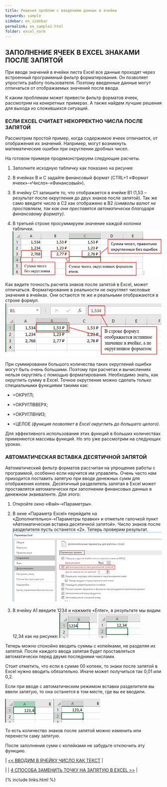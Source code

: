 ```yaml
---
title: Решения проблем с введением данных в ячейки
keywords: sample
sidebar: en_sidebar
permalink: en_sample2.html
folder: excel_norm
---
```


## ЗАПОЛНЕНИЕ ЯЧЕЕК В EXCEL ЗНАКАМИ ПОСЛЕ ЗАПЯТОЙ

При вводе значений в ячейки листа Excel все данные проходят через встроенный программный фильтр форматирования. Он позволяет упростить работу пользователя. Поэтому введенные данные могут отличаться от отображаемых значений после ввода.

К каким проблемам может привести фильтр форматов ячеек, рассмотрим на конкретных примерах. А также найдем лучшие решения для выхода из сложившихся ситуаций.

### ЕСЛИ EXCEL СЧИТАЕТ НЕКОРРЕКТНО ЧИСЛА ПОСЛЕ ЗАПЯТОЙ

Рассмотрим простой пример, когда содержимое ячеек отличается, от отображения их значений. Например, могут возникнуть математические ошибки при округлении дробных чисел.

На готовом примере продемонстрируем следующие расчеты.

1. Заполните исходную табличку как показано на рисунке

2. В ячейках B и C задайте финансовый формат (CTRL+1 «Формат ячеек»-«Число»-«Финансовый»).

3. В ячейку C1 запишите то, что отображается в ячейке B1 (1,53 – результат после округления до двух знаков после запятой). Так же само введите число в C2 как отображено в B2 _(символы валют не проставляем, так как они преставятся автоматически благодаря финансовому формату)_.

4. В третьей строке просуммируем значение каждой колонки таблички.
        ![img](/images/s2/img4.PNG)

Как видите точность расчета знаков после запятой в Excel, может отличаться. Форматирование в реальности не округляет числовые значения в ячейках. Они остаются те же и реальными отображаются в строке формул.
        ![img](/images/s2/img5.PNG)

При суммировании большого количества таких округлений ошибки могут быть очень большими. Поэтому при расчетах и вычислениях нельзя округлять с помощью форматирования. Необходимо знать, как округлить сумму в Excel. Точное округление можно сделать только специальными функциями такими как:

* =ОКРУГЛ;

* =ОКРУГЛВВЕРХ;

* =ОКРУГЛВНИЗ;

* =ЦЕЛОЕ _(функция позволяет в Excel округлить до большего целого)_.

Для эффективного использования этих функций в больших количествах применяются массивы функций. Но это уже рассмотрим на следующих уроках.

### АВТОМАТИЧЕСКАЯ ВСТАВКА ДЕСЯТИЧНОЙ ЗАПЯТОЙ

Автоматический фильтр форматов рассчитан на упрощение работы с программой, особенно если научится им управлять. Очень часто нам приходится поставить запятую при вводе денежных сумм для отображения копеек. Десятичный разделитель запятая в Excel может проставлятся автоматически при заполнении финансовых данных в денежном эквиваленте. Для этого:

1. Откройте окно «Фай»-«Параметры».

2. В окне «Параметр Excel» перейдите на «Дополнительно»-«Параметры правки» и отметьте галочкой пункт «Автоматическая вставка десятичной запятой». Число знаков после разделителя пусть останется «2». Теперь проверим результат.
        ![img](/images/s2/img6.PNG)

3. В ячейку A1 введите 1234 и нажмите «Enter», в результате мы видим 12,34 как на рисунке:
![img](/images/s2/img7.PNG) ![img](/images/s2/img8.PNG)

Теперь можно спокойно вводить суммы с копейками, не разделяя их запятой. После каждого ввода запятая будет проставляться автоматически перед двумя последними числами.

Стоит отметить, что если в сумме 00 копеек, то знаки после запятой в Excel нужно вводить обязательно. Иначе может получиться так 0,01 или 0,2.

Если при вводе с автоматическим режимом вставки разделителя вы ввели запятую, то она останется в том месте, где вы ее вводили.

![img](/images/s2/img9.PNG) ![img](/images/s2/img10.PNG)

То есть количество знаков после запятой можно изменить или перенести саму запятую.

После заполнения сумм с копейками не забудьте отключить эту функцию.

| [<< ВВОДИМ В ЯЧЕЙКУ ЧИСЛО КАК ТЕКСТ](en_sample1.html) |

| | [4 СПОСОБА ЗАМЕНИТЬ ТОЧКУ НА ЗАПЯТУЮ В EXCEL >>](en_sample3.html) |

{% include links.html %}